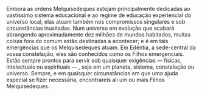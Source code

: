 ﻿Embora as ordens Melquisedeques estejam principalmente dedicadas ao vastíssimo sistema educacional e ao regime de educação experiencial do universo local, elas atuam também nos compromissos singulares e sob circunstâncias inusitadas. Num universo em evolução que acabará abrangendo aproximadamente dez milhões de mundos habitados, muitas coisas fora do comum estão destinadas a acontecer; e é em tais emergências que os Melquisedeques atuam. Em Edêntia, a sede-central da vossa constelação, eles são conhecidos como os Filhos emergenciais. Estão sempre prontos para servir sob quaisquer exigências — físicas, intelectuais ou espirituais — , seja em um planeta, sistema, constelação ou universo. Sempre, e em quaisquer circunstâncias em que uma ajuda especial se fizer necessária, encontrareis ali um ou mais Filhos Melquisedeques.